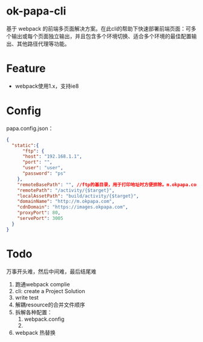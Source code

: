 # ok-papa-cli

基于 webpack 的前端多页面解决方案。在此cli的帮助下快速部署前端页面：可多个输出或每个页面独立输出，并且包含多个环境切换、适合多个环境的最佳配置输出、其他路径代理等功能。


# Feature

* webpack使用1.x，支持ie8

# Config

papa.config.json：
```json
{
  "static":{
      "ftp": {
      "host": "192.168.1.1",
      "port": "",
      "user": "user",
      "password": "ps"
    },
    "remoteBasePath": "", //ftp的基目录，用于打印地址时方便排除。m.okpapa.com
    "remotePath": "/activity/{$target}",
    "localAssetPath": "build/activity/{$target}",
    "domainName": "http://m.okpapa.com",
    "cdnDomain": "https://images.okpapa.com",
    "proxyPort": 80,
    "servePort": 3005
  }
}
```


# Todo

万事开头难，然后中间难，最后结尾难
1. 跑通webpack complie
1. cli: create a Project Solution
1. write test
1. 解耦resource的合并文件顺序
1. 拆解各种配置：
    1. webpack.config
    1. 
1. webpack 热替换




<!-- script
`
"watch": "webpack --progress --colors --watch --config ./bin/webpack.config.js",
"build": "webpack --progress --colors --config ./bin/webpack.config.js",
"start": "serve -p 3005"
` -->